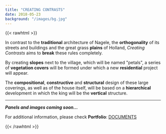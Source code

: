 ```yaml
---
title: "CREATING CONTRASTS"
date: 2018-05-23
background: "/images/bg.jpg"
---
```


{{< rawhtml >}}

<html>
    <head>
        <link rel="stylesheet" href="css/poststyle.css">
    </head>
    <body>
        <p>In contrast to the <strong>traditional</strong> architecture of Nagele, the <strong>orthogonality</strong> of its streets and buildings and the great grass <strong>plains</strong> of Holland, <em>Creating Contrasts</em> aims to <strong>break</strong> these rules completely.</p>
        <p>By creating <strong>slopes</strong> next to the village, which will be named &quot;petals&quot;, a series of <strong>vegetation covers</strong> will be formed under which a new <strong>residential</strong> project will appear.</p>
        <p>The <strong>compositional</strong>, <strong>constructive</strong> and <strong>structural</strong> design of these large coverings, as well as of the house itself, will be based on a <strong>hierarchical</strong> development in which the king will be the <strong>vertical</strong> structure.</p>
        <hr>
        <p><em><strong>Panels and images coming soon...</strong></em></p>
        <p>For additional information, please check <strong>Portfolio</strong>:
        <a href="/#documents">DOCUMENTS</a></p>
    </body>
</html>

{{< /rawhtml >}}
